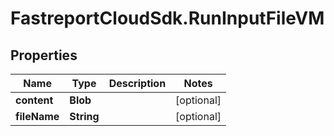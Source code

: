 # FastreportCloudSdk.RunInputFileVM

## Properties

Name | Type | Description | Notes
------------ | ------------- | ------------- | -------------
**content** | **Blob** |  | [optional] 
**fileName** | **String** |  | [optional] 


